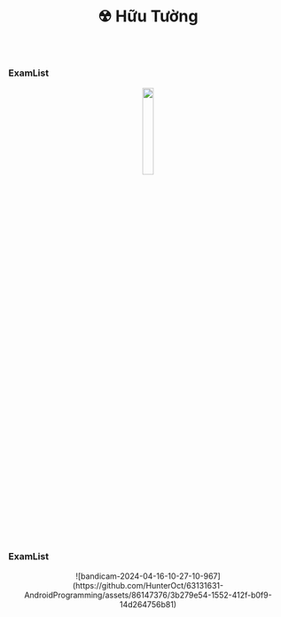 <h1 align="center">☢ Hữu Tường</h1>

<br />
<h1></h1>
<h3 align="left">ExamList</h3>
<p align="center">
<img src="https://github.com/HunterOct/63131631-AndroidProgramming/assets/86147376/3160c9dc-367f-46ae-b102-d29d7e305fc7" width="20%">
</p>
<br />
<h3 align="left">ExamList</h3>
<p align="center">
![bandicam-2024-04-16-10-27-10-967](https://github.com/HunterOct/63131631-AndroidProgramming/assets/86147376/3b279e54-1552-412f-b0f9-14d264756b81)
</p>
<br />
